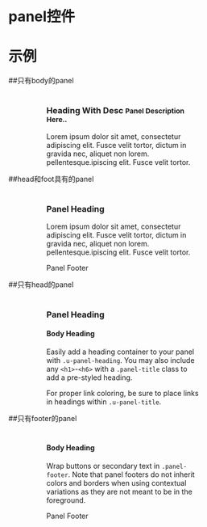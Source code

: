 # panel控件

# 示例


##只有body的panel
<div class="example-content ex-hide"><style>.content{
    background: #eceff1;
    padding: 10px;
}
.panel-example{
    width: 60%;
    margin-left: 15%;
    margin-top: 40px;
}
</style></div>
<div class="example-content"><div class="panel-example">
      <!-- Example Heading With Desc -->
      <div class="u-panel">
        <div class="u-panel-heading">
          <h3 class="u-panel-title">Heading With Desc
            <small>Panel Description Here..</small>
          </h3>
        </div>
        <div class="u-panel-body">
          <p>Lorem ipsum dolor sit amet, consectetur adipiscing elit. Fusce velit
            tortor, dictum in gravida nec, aliquet non lorem. pellentesque.ipiscing
            elit. Fusce velit tortor.</P>
        </div>
    </div>
      <!-- End Example Heading With Desc -->
</div></div>

##head和foot具有的panel
<div class="example-content ex-hide"><style>.content{
    background: #eceff1;
    padding: 10px;
}
.panel-example{
    width: 60%;
    margin-left: 15%;
    margin-top: 40px;
}
</style></div>
<div class="example-content"><div class="panel-example">
    <!-- Example Panel With All -->
    <div class="u-panel u-panel-bordered">
        <div class="u-panel-heading">
          <h3 class="u-panel-title">Panel Heading</h3>
        </div>
        <div class="u-panel-body">
          <p>Lorem ipsum dolor sit amet, consectetur adipiscing elit. Fusce velit
            tortor, dictum in gravida nec, aliquet non lorem. pellentesque.ipiscing
            elit. Fusce velit tortor.</P>
        </div>
        <div class="u-panel-footer">Panel Footer</div>
    </div>
      <!-- End Example Panel With All -->
</div></div>

##只有head的panel

<div class="example-content ex-hide"><style>.content{
    background: #eceff1;
    padding: 10px;
}
.panel-example{
    width: 60%;
    margin-left: 15%;
    margin-top: 40px;
}
</style></div>
<div class="example-content"><div class="panel-example">
  <!-- Example Panel With Heading -->
  <div class="u-panel u-panel-bordered">
    <div class="u-panel-heading">
      <h3 class="u-panel-title">Panel Heading</h3>
    </div>
    <div class="u-panel-body">
      <h4>Body Heading</h4>
      <p>Easily add a heading container to your panel with <code>.u-panel-heading</code>.
        You may also include any <code>&lt;h1&gt;</code>-<code>&lt;h6&gt;</code>                with a <code>.panel-title</code> class to add a pre-styled heading.</p>
      <p>For proper link coloring, be sure to place links in headings within
        <code>.u-panel-title</code>.</p>
    </div>
  </div>
  <!-- End Example Panel With Heading -->
</div></div>

##只有footer的panel
<div class="example-content ex-hide"><style>.content{
    background: #eceff1;
    padding: 10px;
}
.panel-example{
    width: 60%;
    margin-left: 15%;
    margin-top: 40px;
}
</style></div>
<div class="example-content"><div class="panel-example">
      <!-- Example Panel With Footer -->
    <div class="u-panel u-panel-bordered">
        <div class="u-panel-body">
          <h4>Body Heading</h4>
          <p>Wrap buttons or secondary text in <code>.panel-footer</code>. Note
            that panel footers do not inherit colors and borders when using
            contextual variations as they are not meant to be in the foreground.</p>
        </div>
        <div class="u-panel-footer">Panel Footer</div>
    </div>
      <!-- End Example Panel With Footer -->
</div></div>


<!--### 示例1

示例1说明

### 示例2

示例2说-->

